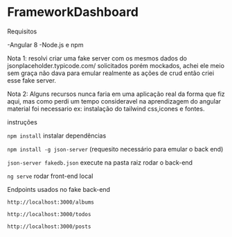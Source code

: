 # FrameworkDashboard

Requisitos  

-Angular 8
-Node.js e npm 


Nota 1: resolvi criar uma fake server com os mesmos dados do jsonplaceholder.typicode.com/ solicitados porém mockados, achei ele meio sem graça não dava para emular realmente as ações de crud então criei esse fake server.

Nota 2: Alguns recursos nunca faria em uma aplicação real da forma que fiz aqui, mas como perdi um tempo consideravel na aprendizagem do angular material foi necessario ex: instalação do tailwind css,icones e fontes. 

instruções 

`npm install` instalar dependências  

`npm install -g json-server` (requesito necessário para emular o back end)

`json-server fakedb.json` execute na pasta raiz rodar o back-end 

`ng serve` rodar front-end local 

Endpoints usados no fake back-end 

`http://localhost:3000/albums`

`http://localhost:3000/todos`

`http://localhost:3000/posts`